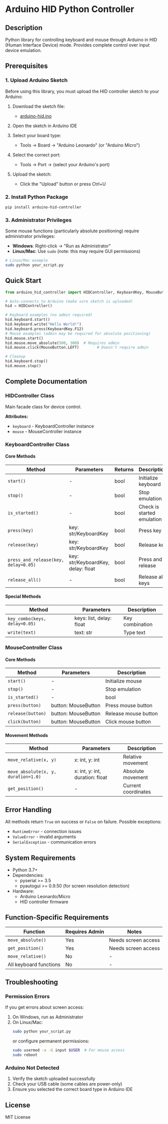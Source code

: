 # Arduino HID Python Controller

## Description
Python library for controlling keyboard and mouse through Arduino in HID (Human Interface Device) mode. Provides complete control over input device emulation.

## Prerequisites

### 1. Upload Arduino Sketch
Before using this library, you must upload the HID controller sketch to your Arduino:

1. Download the sketch file:
   - [arduino-hid.ino](https://github.com/duelist-dev/arduino-hid-controller/blob/main/sketches/adruino-hid.ino)

2. Open the sketch in Arduino IDE

3. Select your board type:
   - Tools → Board → "Arduino Leonardo" (or "Arduino Micro")

4. Select the correct port:
   - Tools → Port → (select your Arduino's port)

5. Upload the sketch:
   - Click the "Upload" button or press Ctrl+U


### 2. Install Python Package
```bash
pip install arduino-hid-controller
```

### 3. Administrator Privileges
Some mouse functions (particularly absolute positioning) require administrator privileges:

- **Windows**: Right-click → "Run as Administrator"
- **Linux/Mac**: Use `sudo` (note: this may require GUI permissions)

```bash
# Linux/Mac example
sudo python your_script.py
```

## Quick Start
```python
from arduino_hid_controller import HIDController, KeyboardKey, MouseButton

# Auto-connects to Arduino (make sure sketch is uploaded)
hid = HIDController()

# Keyboard examples (no admin required)
hid.keyboard.start()
hid.keyboard.write("Hello World!")
hid.keyboard.press(KeyboardKey.F12)
# Mouse examples (admin may be required for absolute positioning)
hid.mouse.start()
hid.mouse.move_absolute(500, 300)  # Requires admin
hid.mouse.click(MouseButton.LEFT)        # Doesn't require admin

# Cleanup
hid.keyboard.stop()
hid.mouse.stop()
```

## Complete Documentation

### HIDController Class
Main facade class for device control.

**Attributes:**
- `keyboard` - KeyboardController instance
- `mouse` - MouseController instance

### KeyboardController Class

#### Core Methods
| Method                               | Parameters | Returns | Description                |
|--------------------------------------|------------|---------|----------------------------|
| `start()`                            | - | bool | Initialize keyboard        |
| `stop()`                             | - | bool | Stop emulation             |
| `is_started()`                       | - | bool | Check is started emulation |
| `press(key)`                         | key: str/KeyboardKey | bool | Press key                  |
| `release(key)`                       | key: str/KeyboardKey | bool | Release key                |
| `press_and_release(key, delay=0.05)` | key: str/KeyboardKey, delay: float | bool | Press and release          |
| `release_all()`                      | - | bool | Release all keys           |

#### Special Methods
| Method | Parameters | Description |
|--------|------------|-------------|
| `key_combo(keys, delay=0.05)` | keys: list, delay: float | Key combination |
| `write(text)` | text: str | Type text |

### MouseController Class

#### Core Methods
| Method            | Parameters | Description |
|-------------------|------------|-------------|
| `start()`         | - | Initialize mouse |
| `stop()`          | - | Stop emulation |
| `is_started()`    | - | bool | Check is started emulation |
| `press(button)`   | button: MouseButton | Press mouse button |
| `release(button)` | button: MouseButton | Release mouse button |
| `click(button)`   | button: MouseButton | Click mouse button |

#### Movement Methods
| Method | Parameters | Description |
|--------|------------|-------------|
| `move_relative(x, y)` | x: int, y: int | Relative movement |
| `move_absolute(x, y, duration=1.0)` | x: int, y: int, duration: float | Absolute movement |
| `get_position()` | - | Current coordinates |

## Error Handling
All methods return `True` on success or `False` on failure. Possible exceptions:
- `RuntimeError` - connection issues
- `ValueError` - invalid arguments
- `SerialException` - communication errors

## System Requirements
- Python 3.7+
- Dependencies:
  - pyserial >= 3.5
  - pyautogui >= 0.9.50 (for screen resolution detection)
- Hardware:
  - Arduino Leonardo/Micro
  - HID controller firmware

## Function-Specific Requirements

| Function | Requires Admin | Notes |
|----------|---------------|-------|
| `move_absolute()` | Yes | Needs screen access |
| `get_position()` | Yes | Needs screen access |
| `move_relative()` | No | - |
| All keyboard functions | No | - |

## Troubleshooting

### Permission Errors
If you get errors about screen access:
1. On Windows, run as Administrator
2. On Linux/Mac:
   ```bash
   sudo python your_script.py
   ```
   or configure permanent permissions:
   ```bash
   sudo usermod -a -G input $USER  # For mouse access
   sudo reboot
   ```
   
### Arduino Not Detected
1. Verify the sketch uploaded successfully
2. Check your USB cable (some cables are power-only)
3. Ensure you selected the correct board type in Arduino IDE

## License
MIT License
